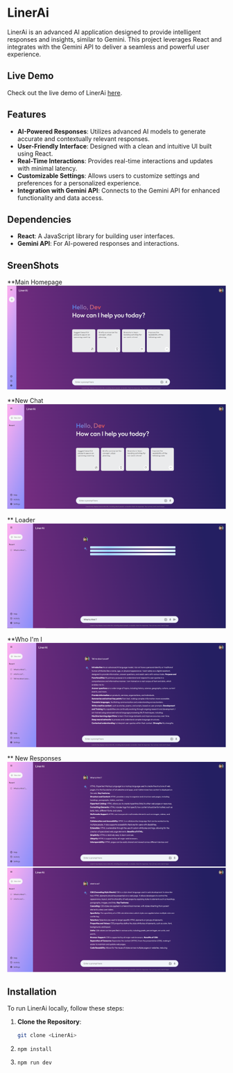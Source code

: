 # LinerAi

LinerAi is an advanced AI application designed to provide intelligent responses and insights, similar to Gemini. This project leverages React and integrates with the Gemini API to deliver a seamless and powerful user experience.

## Live Demo

Check out the live demo of LinerAi [here](https://your-live-demo-link.com).

## Features

- **AI-Powered Responses**: Utilizes advanced AI models to generate accurate and contextually relevant responses.
- **User-Friendly Interface**: Designed with a clean and intuitive UI built using React.
- **Real-Time Interactions**: Provides real-time interactions and updates with minimal latency.
- **Customizable Settings**: Allows users to customize settings and preferences for a personalized experience.
- **Integration with Gemini API**: Connects to the Gemini API for enhanced functionality and data access.

## Dependencies

- **React**: A JavaScript library for building user interfaces.
- **Gemini API**: For AI-powered responses and interactions.

## SreenShots
**Main Homepage
![](https://github.com/GauravAnand30/LinerAi/blob/master/Screenshots/Screenshot%202024-07-19%20050844.png)

**New Chat
![](https://github.com/GauravAnand30/LinerAi/blob/master/Screenshots/Screenshot%202024-07-19%20050933.png)

** Loader
![](https://github.com/GauravAnand30/LinerAi/blob/master/Screenshots/loader.png)

**Who I'm I
![](https://github.com/GauravAnand30/LinerAi/blob/master/Screenshots/R0.png)

** New Responses
![](https://github.com/GauravAnand30/LinerAi/blob/master/Screenshots/R1.png)
![](https://github.com/GauravAnand30/LinerAi/blob/master/Screenshots/R2.png)

## Installation

To run LinerAi locally, follow these steps:

1. **Clone the Repository**:
   ```bash
   git clone <LinerAi>
2. ```
   npm install
3. ```
   npm run dev


